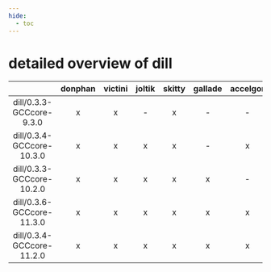 ```yaml
---
hide:
  - toc
---
```


detailed overview of dill
=========================

| |donphan|victini|joltik|skitty|gallade|accelgor|swalot|doduo|
| :---: | :---: | :---: | :---: | :---: | :---: | :---: | :---: | :---: |
|dill/0.3.3-GCCcore-9.3.0|x|x|-|x|-|-|x|x|
|dill/0.3.4-GCCcore-10.3.0|x|x|x|x|-|x|x|x|
|dill/0.3.3-GCCcore-10.2.0|x|x|x|x|x|-|x|x|
|dill/0.3.6-GCCcore-11.3.0|x|x|x|x|x|x|x|x|
|dill/0.3.4-GCCcore-11.2.0|x|x|x|x|x|x|x|x|
